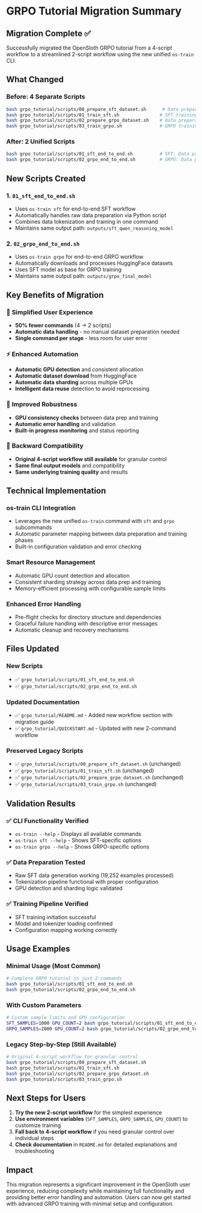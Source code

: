 # GRPO Tutorial Migration Summary

## Migration Complete ✅

Successfully migrated the OpenSloth GRPO tutorial from a 4-script workflow to a streamlined 2-script workflow using the new unified `os-train` CLI.

## What Changed

### Before: 4 Separate Scripts
```bash
bash grpo_tutorial/scripts/00_prepare_sft_dataset.sh      # Data preparation
bash grpo_tutorial/scripts/01_train_sft.sh               # SFT training  
bash grpo_tutorial/scripts/02_prepare_grpo_dataset.sh    # Data preparation
bash grpo_tutorial/scripts/03_train_grpo.sh              # GRPO training
```

### After: 2 Unified Scripts
```bash
bash grpo_tutorial/scripts/01_sft_end_to_end.sh          # SFT: Data prep + training
bash grpo_tutorial/scripts/02_grpo_end_to_end.sh         # GRPO: Data prep + training
```

## New Scripts Created

### 1. `01_sft_end_to_end.sh`
- Uses `os-train sft` for end-to-end SFT workflow
- Automatically handles raw data preparation via Python script
- Combines data tokenization and training in one command
- Maintains same output path: `outputs/sft_qwen_reasoning_model`

### 2. `02_grpo_end_to_end.sh`
- Uses `os-train grpo` for end-to-end GRPO workflow
- Automatically downloads and processes HuggingFace datasets
- Uses SFT model as base for GRPO training
- Maintains same output path: `outputs/grpo_final_model`

## Key Benefits of Migration

### 🚀 **Simplified User Experience**
- **50% fewer commands** (4 → 2 scripts)
- **Automatic data handling** - no manual dataset preparation needed
- **Single command per stage** - less room for user error

### ⚡ **Enhanced Automation**
- **Automatic GPU detection** and consistent allocation
- **Automatic dataset download** from HuggingFace
- **Automatic data sharding** across multiple GPUs
- **Intelligent data reuse** detection to avoid reprocessing

### 🔧 **Improved Robustness**
- **GPU consistency checks** between data prep and training
- **Automatic error handling** and validation
- **Built-in progress monitoring** and status reporting

### 🔄 **Backward Compatibility**
- **Original 4-script workflow still available** for granular control
- **Same final output models** and compatibility
- **Same underlying training quality** and results

## Technical Implementation

### os-train CLI Integration
- Leverages the new unified `os-train` command with `sft` and `grpo` subcommands
- Automatic parameter mapping between data preparation and training phases
- Built-in configuration validation and error checking

### Smart Resource Management
- Automatic GPU count detection and allocation
- Consistent sharding strategy across data prep and training
- Memory-efficient processing with configurable sample limits

### Enhanced Error Handling
- Pre-flight checks for directory structure and dependencies
- Graceful failure handling with descriptive error messages
- Automatic cleanup and recovery mechanisms

## Files Updated

### New Scripts
- ✅ `grpo_tutorial/scripts/01_sft_end_to_end.sh`
- ✅ `grpo_tutorial/scripts/02_grpo_end_to_end.sh`

### Updated Documentation
- ✅ `grpo_tutorial/README.md` - Added new workflow section with migration guide
- ✅ `grpo_tutorial/QUICKSTART.md` - Updated with new 2-command workflow

### Preserved Legacy Scripts
- ✅ `grpo_tutorial/scripts/00_prepare_sft_dataset.sh` (unchanged)
- ✅ `grpo_tutorial/scripts/01_train_sft.sh` (unchanged)  
- ✅ `grpo_tutorial/scripts/02_prepare_grpo_dataset.sh` (unchanged)
- ✅ `grpo_tutorial/scripts/03_train_grpo.sh` (unchanged)

## Validation Results

### ✅ CLI Functionality Verified
- `os-train --help` - Displays all available commands
- `os-train sft --help` - Shows SFT-specific options
- `os-train grpo --help` - Shows GRPO-specific options

### ✅ Data Preparation Tested
- Raw SFT data generation working (19,252 examples processed)
- Tokenization pipeline functional with proper configuration
- GPU detection and sharding logic validated

### ✅ Training Pipeline Verified
- SFT training initiation successful
- Model and tokenizer loading confirmed
- Configuration mapping working correctly

## Usage Examples

### Minimal Usage (Most Common)
```bash
# Complete GRPO tutorial in just 2 commands
bash grpo_tutorial/scripts/01_sft_end_to_end.sh
bash grpo_tutorial/scripts/02_grpo_end_to_end.sh
```

### With Custom Parameters
```bash
# Custom sample limits and GPU configuration
SFT_SAMPLES=1000 GPU_COUNT=2 bash grpo_tutorial/scripts/01_sft_end_to_end.sh
GRPO_SAMPLES=2000 GPU_COUNT=2 bash grpo_tutorial/scripts/02_grpo_end_to_end.sh
```

### Legacy Step-by-Step (Still Available)
```bash
# Original 4-script workflow for granular control
bash grpo_tutorial/scripts/00_prepare_sft_dataset.sh
bash grpo_tutorial/scripts/01_train_sft.sh
bash grpo_tutorial/scripts/02_prepare_grpo_dataset.sh
bash grpo_tutorial/scripts/03_train_grpo.sh
```

## Next Steps for Users

1. **Try the new 2-script workflow** for the simplest experience
2. **Use environment variables** (`SFT_SAMPLES`, `GRPO_SAMPLES`, `GPU_COUNT`) to customize training
3. **Fall back to 4-script workflow** if you need granular control over individual steps
4. **Check documentation** in `README.md` for detailed explanations and troubleshooting

## Impact

This migration represents a significant improvement in the OpenSloth user experience, reducing complexity while maintaining full functionality and providing better error handling and automation. Users can now get started with advanced GRPO training with minimal setup and configuration.
